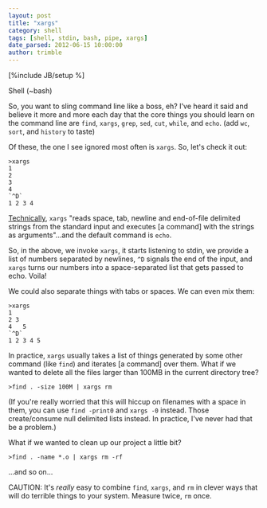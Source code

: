 ```yaml
---
layout: post
title: "xargs"
category: shell
tags: [shell, stdin, bash, pipe, xargs]
date_parsed: 2012-06-15 10:00:00
author: trimble
---
```

[%include JB/setup %]

Shell (~bash)

So, you want to sling command line like a boss, eh? I've heard it said and believe it more and more each day that the core things you should learn on the command line are `find`, `xargs`, `grep`, `sed`, `cut`, `while`, and `echo`. (add `wc`, `sort`, and `history` to taste)

Of these, the one I see ignored most often is `xargs`. So, let's check it out:

    >xargs
    1
    2
    3
    4
    `^D`
    1 2 3 4
	
[Technically](http://unixhelp.ed.ac.uk/CGI/man-cgi?xargs), `xargs` "reads space, tab, newline and end-of-file delimited strings from the standard input and executes [a command] with the strings as arguments"...and the default command is `echo`.

So, in the above, we invoke `xargs`, it starts listening to stdin, we provide a list of numbers separated by newlines, `^D` signals the end of the input, and `xargs` turns our numbers into a space-separated list that gets passed to echo. Voila!

We could also separate things with tabs or spaces. We can even mix them:

    >xargs
    1
    2 3
    4	5
    `^D`
    1 2 3 4 5

In practice, `xargs` usually takes a list of things generated by some other command (like `find`) and iterates [a command] over them. What if we wanted to delete all the files larger than 100MB in the current directory tree?

    >find . -size 100M | xargs rm

(If you're really worried that this will hiccup on filenames with a space in them, you can use `find -print0` and `xargs -0` instead. Those create/consume null delimited lists instead. In practice, I've never had that be a problem.)

What if we wanted to clean up our project a little bit?

    >find . -name *.o | xargs rm -rf

...and so on...

CAUTION: It's _really_ easy to combine `find`, `xargs`, and `rm` in clever ways that will do terrible things to your system. Measure twice, `rm` once.